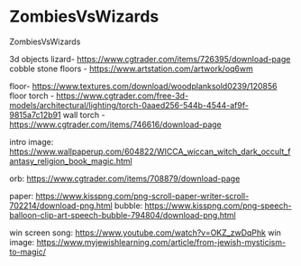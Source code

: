 # ZombiesVsWizards
ZombiesVsWizards

3d objects
lizard- https://www.cgtrader.com/items/726395/download-page 
cobble stone floors - https://www.artstation.com/artwork/oq6wm

floor- https://www.textures.com/download/woodplanksold0239/120856
floor torch - https://www.cgtrader.com/free-3d-models/architectural/lighting/torch-0aaed256-544b-4544-af9f-9815a7c12b91 
wall torch - https://www.cgtrader.com/items/746616/download-page 

intro image: https://www.wallpaperup.com/604822/WICCA_wiccan_witch_dark_occult_fantasy_religion_book_magic.html

orb: https://www.cgtrader.com/items/708879/download-page

paper: https://www.kisspng.com/png-scroll-paper-writer-scroll-702214/download-png.html
bubble: https://www.kisspng.com/png-speech-balloon-clip-art-speech-bubble-794804/download-png.html 

win screen song: https://www.youtube.com/watch?v=OKZ_zwDqPhk
win image: https://www.myjewishlearning.com/article/from-jewish-mysticism-to-magic/ 